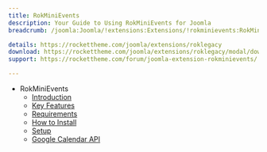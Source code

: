 ```yaml
---
title: RokMiniEvents
description: Your Guide to Using RokMiniEvents for Joomla
breadcrumb: /joomla:Joomla/!extensions:Extensions/!rokminievents:RokMiniEvents

details: https://rockettheme.com/joomla/extensions/roklegacy
download: https://rockettheme.com/joomla/extensions/roklegacy/modal/downloads
support: https://rockettheme.com/forum/joomla-extension-rokminievents/

---
```


* RokMiniEvents
    * [Introduction]()
    * [Key Features](INDEX.md#key-features)
    * [Requirements](INDEX.md#requirements)
    * [How to Install](INDEX.md#how-to-install)
    * [Setup](rokminievents_use.md)
    * [Google Calendar API](google.md)